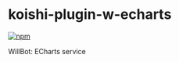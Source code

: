 # koishi-plugin-w-echarts

[![npm](https://img.shields.io/npm/v/koishi-plugin-w-echarts?style=flat-square)](https://www.npmjs.com/package/koishi-plugin-w-echarts)

WillBot: ECharts service
